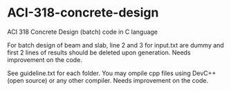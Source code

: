 # ACI-318-concrete-design
ACI 318 Concrete Design (batch) code in C language

For batch design of beam and slab, line 2 and 3 for input.txt are dummy and first 2 lines of results should be deleted upon generation. Needs improvement on the code.

See guideline.txt for each folder. You may ompile cpp files using DevC++ (open source) or any other compiler. Needs improvement on the code.
